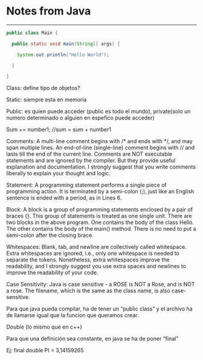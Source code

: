 # Notes from Java
---
``` Java
public class Main { 

  public static void main(String[] args) { 

    System.out.println("Hello World"); 

  } 

}  
```
Class: define tipo de objetos? 

Static: siempre esta en memoria  

Public: es quien puede acceder (public es todo el mundo), private(solo un numero determinado o alguien en espefico puede acceder) 

 

Sum += number1; //sum = sum + number1 

 

Comments: A multi-line comment begins with /* and ends with */, and may span multiple lines. An end-of-line (single-line) comment begins with // and lasts till the end of the current line. Comments are NOT executable statements and are ignored by the compiler. But they provide useful explanation and documentation. I strongly suggest that you write comments liberally to explain your thought and logic. 

Statement: A programming statement performs a single piece of programming action. It is terminated by a semi-colon (;), just like an English sentence is ended with a period, as in Lines 6. 

Block: A block is a group of programming statements enclosed by a pair of braces {}. This group of statements is treated as one single unit. There are two blocks in the above program. One contains the body of the class Hello. The other contains the body of the main() method. There is no need to put a semi-colon after the closing brace. 

Whitespaces: Blank, tab, and newline are collectively called whitespace. Extra whitespaces are ignored, i.e., only one whitespace is needed to separate the tokens. Nonetheless, extra whitespaces improve the readability, and I strongly suggest you use extra spaces and newlines to improve the readability of your code. 

Case Sensitivity: Java is case sensitive - a ROSE is NOT a Rose, and is NOT a rose. The filename, which is the same as the class name, is also case-sensitive. 

 

Para que java pueda compilar, ha de tener un “public class” y el archivo ha de llamarse igual que la funcion que queramos crear. 

Double (lo mismo que en c++) 

Para que una definición sea constante, en java se ha de poner “final” 

Ej: final double PI = 3,14159265 

 
